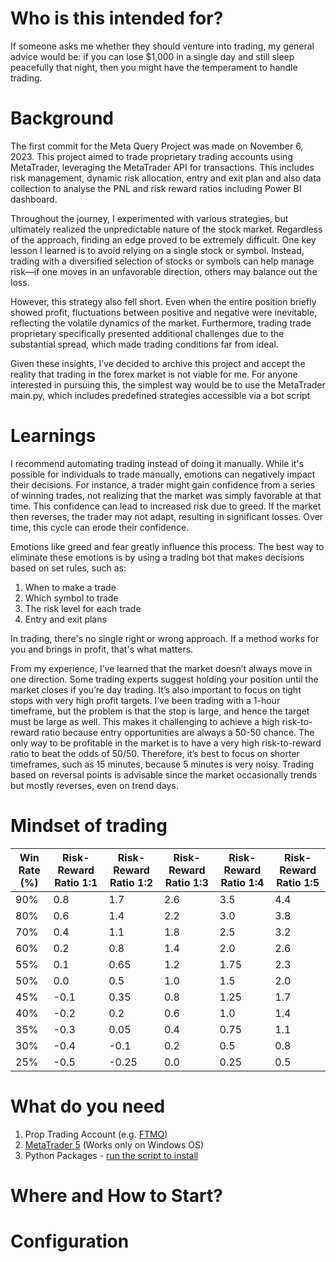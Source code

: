 # Who is this intended for?
If someone asks me whether they should venture into trading, my general advice would be: if you can lose $1,000 in a single day and still sleep peacefully that night, then you might have the temperament to handle trading.

# Background
The first commit for the Meta Query Project was made on November 6, 2023. This project aimed to trade proprietary trading accounts using MetaTrader, leveraging the MetaTrader API for transactions. This includes risk management, dynamic risk allocation, entry and exit plan and also data collection to analyse the PNL and risk reward ratios including Power BI dashboard.

Throughout the journey, I experimented with various strategies, but ultimately realized the unpredictable nature of the stock market. Regardless of the approach, finding an edge proved to be extremely difficult. One key lesson I learned is to avoid relying on a single stock or symbol. Instead, trading with a diversified selection of stocks or symbols can help manage risk—if one moves in an unfavorable direction, others may balance out the loss.

However, this strategy also fell short. Even when the entire position briefly showed profit, fluctuations between positive and negative were inevitable, reflecting the volatile dynamics of the market. Furthermore, trading trade proprietary specifically presented additional challenges due to the substantial spread, which made trading conditions far from ideal.

Given these insights, I’ve decided to archive this project and accept the reality that trading in the forex market is not viable for me. For anyone interested in pursuing this, the simplest way would be to use the MetaTrader main.py, which includes predefined strategies accessible via a bot script

# Learnings
I recommend automating trading instead of doing it manually. While it's possible for individuals to trade manually, emotions can negatively impact their decisions. For instance, a trader might gain confidence from a series of winning trades, not realizing that the market was simply favorable at that time. This confidence can lead to increased risk due to greed. If the market then reverses, the trader may not adapt, resulting in significant losses. Over time, this cycle can erode their confidence.

Emotions like greed and fear greatly influence this process. The best way to eliminate these emotions is by using a trading bot that makes decisions based on set rules, such as:

1. When to make a trade
2. Which symbol to trade
3. The risk level for each trade
4. Entry and exit plans

In trading, there's no single right or wrong approach. If a method works for you and brings in profit, that's what matters.

From my experience, I’ve learned that the market doesn’t always move in one direction. Some trading experts suggest holding your position until the market closes if you’re day trading. It’s also important to focus on tight stops with very high profit targets. I’ve been trading with a 1-hour timeframe, but the problem is that the stop is large, and hence the target must be large as well. This makes it challenging to achieve a high risk-to-reward ratio because entry opportunities are always a 50-50 chance. The only way to be profitable in the market is to have a very high risk-to-reward ratio to beat the odds of 50/50. Therefore, it’s best to focus on shorter timeframes, such as 15 minutes, because 5 minutes is very noisy. Trading based on reversal points is advisable since the market occasionally trends but mostly reverses, even on trend days.

# Mindset of trading
| **Win Rate (%)** | **Risk-Reward Ratio 1:1** | **Risk-Reward Ratio 1:2** | **Risk-Reward Ratio 1:3** | **Risk-Reward Ratio 1:4** | **Risk-Reward Ratio 1:5** |
|------------------|---------------------------|---------------------------|---------------------------|---------------------------|---------------------------|
| 90%              | 0.8                        | 1.7                        | 2.6                        | 3.5                        | 4.4                        |
| 80%              | 0.6                        | 1.4                        | 2.2                        | 3.0                        | 3.8                        |
| 70%              | 0.4                        | 1.1                        | 1.8                        | 2.5                        | 3.2                        |
| 60%              | 0.2                        | 0.8                        | 1.4                        | 2.0                        | 2.6                        |
| 55%              | 0.1                        | 0.65                       | 1.2                        | 1.75                       | 2.3                        |
| 50%              | 0.0                        | 0.5                        | 1.0                        | 1.5                        | 2.0                        |
| 45%              | -0.1                       | 0.35                       | 0.8                        | 1.25                       | 1.7                        |
| 40%              | -0.2                       | 0.2                        | 0.6                        | 1.0                        | 1.4                        |
| 35%              | -0.3                       | 0.05                       | 0.4                        | 0.75                       | 1.1                        |
| 30%              | -0.4                       | -0.1                       | 0.2                        | 0.5                        | 0.8                        |
| 25%              | -0.5                       | -0.25                      | 0.0                        | 0.25                       | 0.5                        |


# What do you need
1. Prop Trading Account (e.g. [FTMO](https://ftmo.com/))
2. [MetaTrader 5](https://www.metatrader5.com/en) (Works only on Windows OS)
3. Python Packages - [run the script to install](scripts/install.bat)

# Where and How to Start?
 


# Configuration